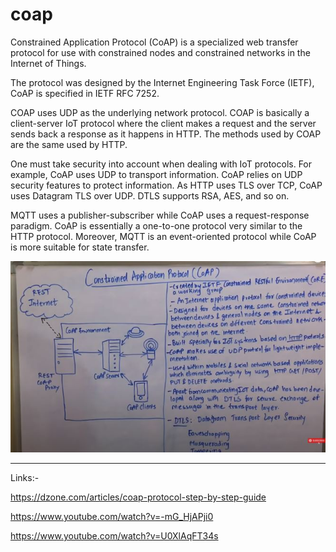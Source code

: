# coap

Constrained Application Protocol (CoAP) is a specialized web transfer protocol for use with constrained nodes and constrained networks in the Internet of Things. 

The protocol was designed by the Internet Engineering Task Force (IETF), CoAP is specified in IETF RFC 7252.


COAP uses UDP as the underlying network protocol. COAP is basically a client-server IoT protocol where the client makes a request and the server sends back a response as it happens in HTTP. The methods used by COAP are the same used by HTTP.


One must take security into account when dealing with IoT protocols. For example, CoAP uses UDP to transport information. CoAP relies on UDP security features to protect information. As HTTP uses TLS over TCP, CoAP uses Datagram TLS over UDP. DTLS supports RSA, AES, and so on.


MQTT uses a publisher-subscriber while CoAP uses a request-response paradigm.
CoAP is essentially a one-to-one protocol very similar to the HTTP protocol. Moreover, MQTT is an event-oriented protocol while CoAP is more suitable for state transfer.


![CoAP.JPG](CoAP.JPG)


--------------------

Links:-

https://dzone.com/articles/coap-protocol-step-by-step-guide

https://www.youtube.com/watch?v=-mG_HjAPji0

https://www.youtube.com/watch?v=U0XlAqFT34s
